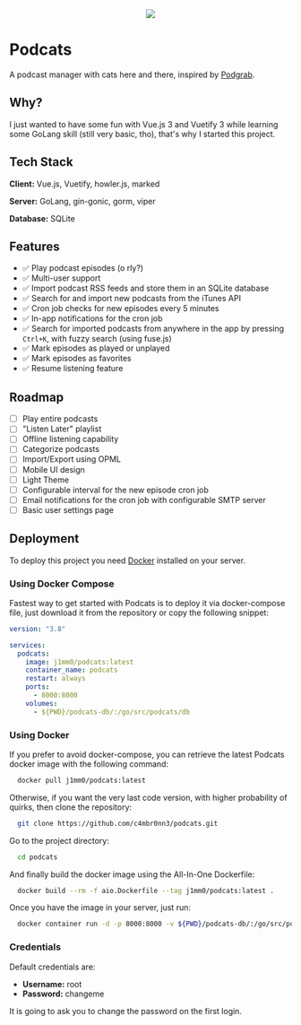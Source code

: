 <div align="center">
  <img src="https://raw.githubusercontent.com/c4mbr0nn3/podcats/main/frontend/public/android-chrome-192x192.png" />
</div>



# Podcats

A podcast manager with cats here and there, inspired by [Podgrab](https://github.com/akhilrex/podgrab).

## Why?

I just wanted to have some fun with Vue.js 3 and Vuetify 3 while learning some GoLang skill (still very basic, tho), that's why I started this project.

## Tech Stack

**Client:** Vue.js, Vuetify, howler.js, marked

**Server:** GoLang, gin-gonic, gorm, viper

**Database:** SQLite

## Features

- ✅ Play podcast episodes (o rly?)
- ✅ Multi-user support
- ✅ Import podcast RSS feeds and store them in an SQLite database
- ✅ Search for and import new podcasts from the iTunes API
- ✅ Cron job checks for new episodes every 5 minutes
- ✅ In-app notifications for the cron job
- ✅ Search for imported podcasts from anywhere in the app by pressing `Ctrl+K`, with fuzzy search (using fuse.js)
- ✅ Mark episodes as played or unplayed
- ✅ Mark episodes as favorites
- ✅ Resume listening feature

## Roadmap

- [ ] Play entire podcasts
- [ ] "Listen Later" playlist
- [ ] Offline listening capability
- [ ] Categorize podcasts
- [ ] Import/Export using OPML
- [ ] Mobile UI design
- [ ] Light Theme
- [ ] Configurable interval for the new episode cron job
- [ ] Email notifications for the cron job with configurable SMTP server
- [ ] Basic user settings page

## Deployment

To deploy this project you need [Docker](https://www.docker.com/) installed on your server.

### Using Docker Compose

Fastest way to get started with Podcats is to deploy it via docker-compose file, just download it from the repository or copy the following snippet:

```yaml
version: "3.8"

services:
  podcats:
    image: j1mm0/podcats:latest
    container_name: podcats
    restart: always
    ports:
      - 8000:8000
    volumes:
      - ${PWD}/podcats-db/:/go/src/podcats/db
```

### Using Docker

If you prefer to avoid docker-compose, you can retrieve the latest Podcats docker image with the following command:

```bash
  docker pull j1mm0/podcats:latest
```

Otherwise, if you want the very last code version, with higher probability of quirks, then clone the repository:

```bash
  git clone https://github.com/c4mbr0nn3/podcats.git
```

Go to the project directory:

```bash
  cd podcats
```

And finally build the docker image using the All-In-One Dockerfile:

```bash
  docker build --rm -f aio.Dockerfile --tag j1mm0/podcats:latest .
```

Once you have the image in your server, just run:

```bash
  docker container run -d -p 8000:8000 -v ${PWD}/podcats-db/:/go/src/podcats/db --name podcats j1mm0/podcats:latest
```

### Credentials

Default credentials are:
- **Username:** root
- **Password:** changeme

It is going to ask you to change the password on the first login.
